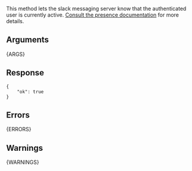 This method lets the slack messaging server know that the authenticated user
is currently active. [Consult the presence documentation](/docs/presence) for
more details.


## Arguments

{ARGS}


## Response

	{
	    "ok": true
	}


## Errors

{ERRORS}

## Warnings

{WARNINGS}
